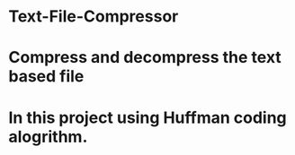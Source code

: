 # Text-File-Compressor
# Compress and decompress the text based file 
# In this project using Huffman coding alogrithm.
